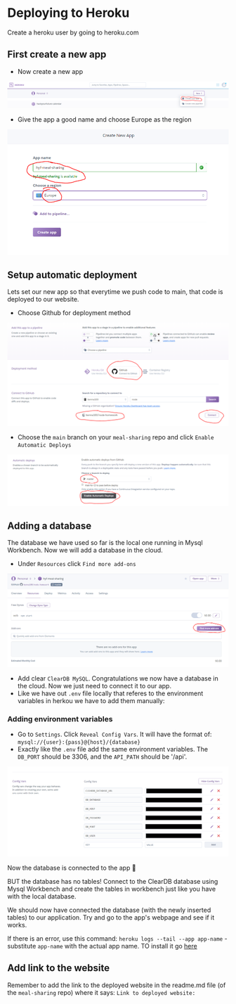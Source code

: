 # Deploying to Heroku

Create a heroku user by going to heroku.com

## First create a new app

- Now create a new app

![step 1](assets/deploy-step-1.PNG)

- Give the app a good name and choose Europe as the region

![step 2](assets/deploy-step-2.PNG)

## Setup automatic deployment

Lets set our new app so that everytime we push code to main, that code is deployed to our website.

- Choose Github for deployment method

![step 3](assets/deploy-step-3.PNG)

- Choose the `main` branch on your `meal-sharing` repo and click `Enable Automatic Deploys`

![step 4](assets/deploy-step-4.PNG)

## Adding a database

The database we have used so far is the local one running in Mysql Workbench. Now we will add a database in the cloud.

- Under `Resources` click `Find more add-ons`

![step 5](assets/deploy-step-5.PNG)

- Add clear `ClearDB MySQL`. Congratulations we now have a database in the cloud. Now we just need to connect it to our app.
- Like we have out `.env` file locally that referes to the environment variables in herkou we have to add them manually:

### Adding environment variables

- Go to `Settings`. Click `Reveal Config Vars`. It will have the format of: `mysql://{user}:{pass}@{host}/{database}`
- Exactly like the `.env` file add the same environment variables. The `DB_PORT` should be 3306, and the `API_PATH` should be '/api'.

![step 6](assets/deploy-step-6.PNG)

Now the database is connected to the app 🎉

BUT the database has no tables! Connect to the ClearDB database using Mysql Workbench and create the tables in workbench just like you have with the local database.

We should now have connected the database (with the newly inserted tables) to our application. Try and go to the app's webpage and see if it works.

If there is an error, use this command: `heroku logs --tail --app app-name` - substitute `app-name` with the actual app name. TO install it go [here](https://devcenter.heroku.com/articles/heroku-cli)

## Add link to the website

Remember to add the link to the deployed website in the readme.md file (of the `meal-sharing` repo) where it says: `Link to deployed website: `
